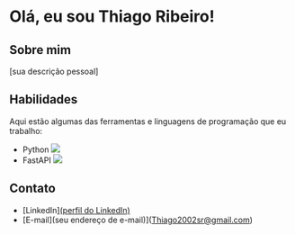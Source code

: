 # Olá, eu sou Thiago Ribeiro!

## Sobre mim
[sua descrição pessoal]

## Habilidades
Aqui estão algumas das ferramentas e linguagens de programação que eu trabalho:

- Python <img src="https://img.icons8.com/color/48/000000/python.png"/>
- FastAPI <img src="https://img.icons8.com/color/48/000000/api-settings.png"/>

## Contato
- [LinkedIn][(perfil do LinkedIn)](https://www.linkedin.com/in/thiago-ribeiroml/)
- [E-mail](seu endereço de e-mail)](Thiago2002sr@gmail.com)
